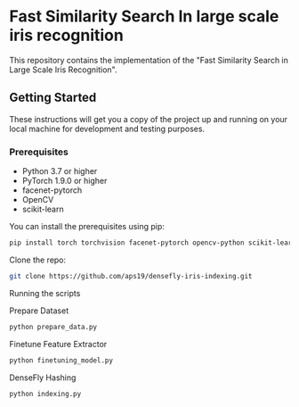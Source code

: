 # Fast Similarity Search In large scale iris recognition

This repository contains the implementation of the "Fast Similarity Search in Large Scale Iris Recognition".

## Getting Started

These instructions will get you a copy of the project up and running on your local machine for development and testing purposes.

### Prerequisites

- Python 3.7 or higher
- PyTorch 1.9.0 or higher
- facenet-pytorch
- OpenCV
- scikit-learn

You can install the prerequisites using pip:

```bash
pip install torch torchvision facenet-pytorch opencv-python scikit-learn
```
Clone the repo:
```bash
git clone https://github.com/aps19/densefly-iris-indexing.git
```
Running the scripts

Prepare Dataset
```bash
python prepare_data.py
```

Finetune Feature Extractor
```bash
python finetuning_model.py
```

DenseFly Hashing
```bash
python indexing.py
```
